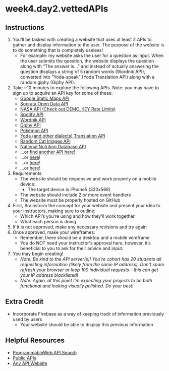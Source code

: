 # week4.day2.vettedAPIs

## Instructions
1. You’ll be tasked with creating a website that uses at least 2 APIs to gather and display information to the user. The purpose of the website is to do something that is completely useless!
   - For example: my website asks the user for a question as input. When the user submits the question, the website displays the question along with “The answer is…” and instead of actually answering the question displays a string of 5 random words (Wordnik API), converted into “Yoda-speak” (Yoda Translation API) along with a random giphy (Giphy API).
2. Take ~10 minutes to explore the following APIs. Note: you may have to sign up to acquire an API key for some of these:
   - [Google Static Maps API](https://developers.google.com/maps/documentation/maps-static/intro)
   - [Socrata Open Data API](https://dev.socrata.com/)
   - [NASA API (Check out DEMO_KEY Rate Limits)](https://api.nasa.gov/api.html)
   - [Spotify API](https://developer.spotify.com/documentation/web-api/)
   - [Wordnik API](https://developer.wordnik.com/)
   - [Giphy API](https://developers.giphy.com/docs/)
   - [Pokemon API](https://pokeapi.co/)
   - [Yoda (and other dialects) Translation API](http://funtranslations.com/api#yoda)
   - [Random Cat Images API](http://thecatapi.com/)
   - [National Nutrition Database API](https://ndb.nal.usda.gov/ndb/api/doc)
   - ...or [find another API here!](https://www.programmableweb.com/apis/directory)
   - ...or [here](https://github.com/toddmotto/public-apis)!
   - ...or [here](https://any-api.com/)!
   - ...or [here](https://2018-asc-secret.glitch.me/)!
3. Requirements:
   - The website should be responsive and work properly on a mobile device:
     - The target device is iPhone5 (320x568)
   - The website should include 2 or more event handlers
   - The website must be properly hosted on GitHub
4. First, Brainstorm the concept for your website and present your idea to your instructors, making sure to outline:
   - Which API’s you’re using and how they’ll work together
   - What each person is doing
5. If it is not approved, make any necessary revisions and try again
6. Once approved, make your wireframes:
   - Remember, there should be a desktop and a mobile wireframe
   - You do NOT need your instructor's approval here, however, it’s beneficial to you to ask for their advice and input.
7. You may begin creating!
   - *Note: Be kind to the API server(s)! You’re cohort has 20 students all requesting information (likely from the same IP address). Don’t spam refresh your browser or loop 100 individual requests - this can get your IP address blacklisted!*
   - *Note: Again, at this point I’m expecting your projects to be both functional and looking visually polished. Do your best!*

## Extra Credit
- Incorporate Firebase as a way of keeping track of information previously used by users
   - Your website should be able to display this previous information

## Helpful Resources
- [ProgrammableWeb API Search](https://www.programmableweb.com/apis/directory)
- [Public APIs](https://github.com/toddmotto/public-apis)
- [Any API Website](https://any-api.com/)
